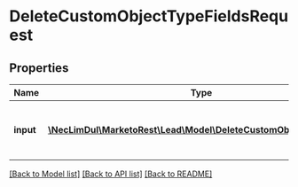 # DeleteCustomObjectTypeFieldsRequest

## Properties

Name | Type | Description | Notes
------------ | ------------- | ------------- | -------------
**input** | [**\NecLimDul\MarketoRest\Lead\Model\DeleteCustomObjectTypeField[]**](DeleteCustomObjectTypeField.md) | List of fields to delete from the custom object type |

[[Back to Model list]](../../README.md#models) [[Back to API list]](../../README.md#endpoints) [[Back to README]](../../README.md)
